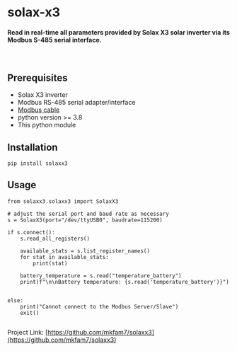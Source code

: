 [](https://github.com/mkfam7/solaxx3/actions/workflows/python-package.yml/badge.svg?branch=develop)



# solax-x3
####  Read in real-time all parameters provided by Solax X3 solar inverter via its Modbus S-485 serial interface.

<br />

## Prerequisites

* Solax X3 inverter
* Modbus RS-485 serial adapter/interface
* [Modbus cable](https://github.com/mkfam7/solaxx3/blob/main/diagrams/rs485_cable.png)
* python version >= 3.8
* This python module

## Installation

```
pip install solaxx3
```  

## Usage


```
from solaxx3.solaxx3 import SolaxX3

# adjust the serial port and baud rate as necessary
s = SolaxX3(port="/dev/ttyUSB0", baudrate=115200)

if s.connect():
    s.read_all_registers()

    available_stats = s.list_register_names()
    for stat in available_stats:
        print(stat)

    battery_temperature = s.read("temperature_battery")
    print(f"\n\nBattery temperature: {s.read('temperature_battery')}")


else:
    print("Cannot connect to the Modbus Server/Slave")
    exit()


```

Project Link: [https://github.com/mkfam7/solaxx3](https://github.com/mkfam7/solaxx3)



